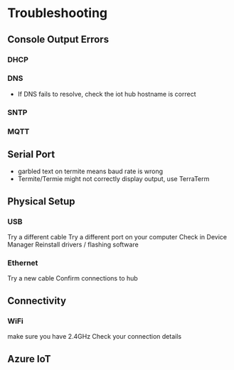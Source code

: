 # Troubleshooting

## Console Output Errors
### DHCP
### DNS
* If DNS fails to resolve, check the iot hub hostname is correct
### SNTP
### MQTT

## Serial Port
* garbled text on termite means baud rate is wrong
* Termite/Termie might not correctly display output, use TerraTerm

## Physical Setup

### USB
Try a different cable
Try a different port on your computer
Check in Device Manager
Reinstall drivers / flashing software

### Ethernet
Try a new cable
Confirm connections to hub

## Connectivity

### WiFi
make sure you have 2.4GHz
Check your connection details

## Azure IoT
